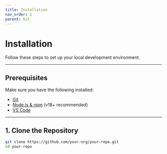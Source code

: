 ```yaml
---
title: Installation
nav_order: 1
parent: Git
---
```


# Installation

Follow these steps to set up your local development environment.

---

## Prerequisites

Make sure you have the following installed:

- [Git](https://git-scm.com/)
- [Node.js & npm](https://nodejs.org/) (v18+ recommended)
- [VS Code](https://code.visualstudio.com/)

---

## 1. Clone the Repository

```bash
git clone https://github.com/your-org/your-repo.git
cd your-repo
```